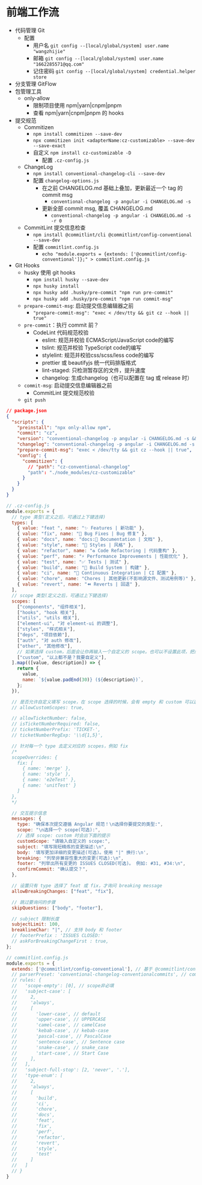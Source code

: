 # 前端工作流

- 代码管理 Git
  - 配置
    - 用户名 `git config --[local/global/system] user.name "wangzhijie"`
    - 邮箱 `git config --[local/global/system] user.name "1662285571@qq.com"`
    - 记住密码 `git config --[local/global/system] credential.helper store`
- 分支管理 GitFlow
- 包管理工具
  - only-allow
    - 限制项目使用 npm|yarn|cnpm|pnpm
    - 查看 npm|yarn|cnpm|pnpm 的 hooks
- 提交规范
  - Commitizen
    - `npm install commitizen --save-dev`
    - `npx commitizen init <adapterName:cz-customizable> --save-dev --save-exact`
    - 自定义 `npm install cz-customizable -D`
      - 配置 `.cz-config.js`
  - ChangeLog
    - `npm install conventional-changelog-cli --save-dev`
    - 配置 `changelog-options.js`
      - 在之前 CHANGELOG.md 基础上叠加，更新最近一个 tag 的 commit msg
        - `conventional-changelog -p angular -i CHANGELOG.md -s`
      - 更新全部 commit msg, 覆盖 CHANGELOG.md
        - `conventional-changelog -p angular -i CHANGELOG.md -s -r 0`
  - CommitLint 提交信息检查
    - `npm install @commitlint/cli @commitlint/config-conventional --save-dev`
    - 配置 `commitlint.config.js` 
      - `echo "module.exports = {extends: ['@commitlint/config-conventional']};" > commitlint.config.js`
- Git Hooks
  - husky 使用 git hooks
    - `npm install husky --save-dev`
    - `npx husky install`
    - `npx husky add .husky/pre-commit "npm run pre-commit"`
    - `npx husky add .husky/pre-commit "npm run commit-msg"`
  - `prepare-commit-msg`: 启动提交信息编辑器之前
    - `"prepare-commit-msg": "exec < /dev/tty && git cz --hook || true"`
  - `pre-commit`：执行 commit 前？
    - CodeLint 代码规范校验
      - eslint: 规范并校验 ECMAScript/JavaScript code的编写
      - tslint: 规范并校验 TypeScript code的编写
      - stylelint: 规范并校验css/scss/less code的编写
      - prettier 或 beautifyjs 统一代码排版格式
      - lint-staged: 只检测暂存区的文件，提升速度
      - changelog: 生成changelog（也可以配置在 tag 或 release 时）
  - `commit-msg`: 启动提交信息编辑器之前
    - CommitLint 提交规范校验
  - `git push`

```json
// package.json
{
  "scripts": {
    "preinstall": "npx only-allow npm",
    "commit": "cz",
    "version": "conventional-changelog -p angular -i CHANGELOG.md -s && git add CHANGELOG.md",
    "changelog": "conventional-changelog -p angular -i CHANGELOG.md -s -r 0 && git add CHANGELOG.md",
    "prepare-commit-msg": "exec < /dev/tty && git cz --hook || true",
    "config": {
      "commitizen": {
        // "path": "cz-conventional-changelog"
        "path": "./node_modules/cz-customizable"
      }
    }
  }
}
```

```javascript
// .cz-config.js
module.exports = {
  // type 类型(定义之后，可通过上下键选择)
  types: [
    { value: "feat ", name: "✨ Features | 新功能" },
    { value: "fix", name: "🐛 Bug Fixes | Bug 修复" },
    { value: "docs", name: "docs:📝 Documentation | 文档" },
    { value: "style", name: "💄 Styles | 风格" },
    { value: "refactor", name: "♻ Code Refactoring | 代码重构" },
    { value: "perf", name: "⚡ Performance Improvements | 性能优化" },
    { value: "test", name: "✅ Tests | 测试" },
    { value: "build", name: "👷‍ Build System | 构建" },
    { value: "ci", name: "🔧 Continuous Integration | CI 配置" },
    { value: "chore", name: "Chores | 其他更新(不影响源文件、测试用例等)" },
    { value: "revert", name: "⏪ Reverts | 回退" },
  ],
  // scope 类型(定义之后，可通过上下键选择)
  scopes: [
    ["components", "组件相关"],
    ["hooks", "hook 相关"],
    ["utils", "utils 相关"],
    ["element-ui", "对 element-ui 的调整"],
    ["styles", "样式相关"],
    ["deps", "项目依赖"],
    ["auth", "对 auth 修改"],
    ["other", "其他修改"],
    // 如果选择 custom，后面会让你再输入一个自定义的 scope。也可以不设置此项，把后面的 allowCustomScopes 设置为 true
    ["custom", "以上都不是？我要自定义"],
  ].map(([value, description]) => {
    return {
      value,
      name: `${value.padEnd(30)} (${description})`,
    };
  }),

  // 是否允许自定义填写 scope，在 scope 选择的时候，会有 empty 和 custom 可以选择。
  // allowCustomScopes: true,

  // allowTicketNumber: false,
  // isTicketNumberRequired: false,
  // ticketNumberPrefix: 'TICKET-',
  // ticketNumberRegExp: '\\d{1,5}',

  // 针对每一个 type 去定义对应的 scopes，例如 fix
  /*
  scopeOverrides: {
    fix: [
      { name: 'merge' },
      { name: 'style' },
      { name: 'e2eTest' },
      { name: 'unitTest' }
    ]
  },
  */

  // 交互提示信息
  messages: {
    type: "确保本次提交遵循 Angular 规范！\n选择你要提交的类型:",
    scope: "\n选择一个 scope(可选):",
    // 选择 scope: custom 时会出下面的提示
    customScope: "请输入自定义的 scope:",
    subject: "填写简短精炼的变更描述:\n",
    body: '填写更加详细的变更描述(可选)。使用 "|" 换行:\n',
    breaking: "列举非兼容性重大的变更(可选):\n",
    footer: "列举出所有变更的 ISSUES CLOSED(可选)。 例如: #31, #34:\n",
    confirmCommit: "确认提交？",
  },

  // 设置只有 type 选择了 feat 或 fix，才询问 breaking message
  allowBreakingChanges: ["feat", "fix"],

  // 跳过要询问的步骤
  skipQuestions: ["body", "footer"],

  // subject 限制长度
  subjectLimit: 100,
  breaklineChar: "|", // 支持 body 和 footer
  // footerPrefix : 'ISSUES CLOSED:'
  // askForBreakingChangeFirst : true,
};
```

```JavaScript
// commitlint.config.js
module.exports = {
  extends: ['@commitlint/config-conventional'], // 基于 @commitlint/config-conventional 扩展
  // parserPreset: 'conventional-changelog-conventionalcommits', // commit 信息的格式解析器
  // rules: {
  //   'scope-empty': [0], // scope非必填
  //   'subject-case': [
  //     2,
  //     'always',
  //     [
  //       'lower-case', // default
  //       'upper-case', // UPPERCASE
  //       'camel-case', // camelCase
  //       'kebab-case', // kebab-case
  //       'pascal-case', // PascalCase
  //       'sentence-case', // Sentence case
  //       'snake-case', // snake_case
  //       'start-case', // Start Case
  //     ],
  //   ],
  //   'subject-full-stop': [2, 'never', '.'],
  //   'type-enum': [
  //     2,
  //     'always',
  //     [
  //       'build',
  //       'ci',
  //       'chore',
  //       'docs',
  //       'feat',
  //       'fix',
  //       'perf',
  //       'refactor',
  //       'revert',
  //       'style',
  //       'test'
  //     ]
  //   ]
  // }
}
```
